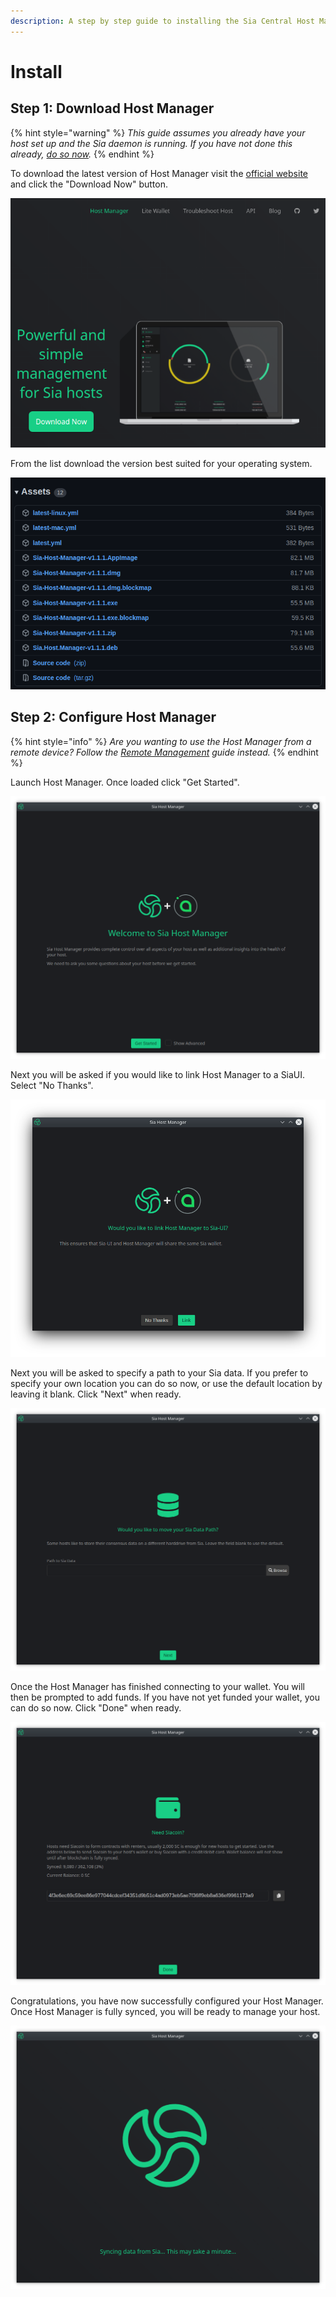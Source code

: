 ```yaml
---
description: A step by step guide to installing the Sia Central Host Manager.
---
```


# Install

## Step 1: Download Host Manager

{% hint style="warning" %}
_This guide assumes you already have your host set up and the Sia daemon is running. If you have not done this already,_ [_do so now_](../../)_._
{% endhint %}

To download the latest version of Host Manager visit the [official website](https://siacentral.com/host-manager/) and click the "Download Now" button.

![](../../../../.gitbook/assets/download-host-manager.png)

From the list download the version best suited for your operating system.

![](../../../../.gitbook/assets/github-download.png)



## Step 2: Configure Host Manager

{% hint style="info" %}
_Are you wanting to use the Host Manager from a remote device? Follow the_ [_Remote Management_](remote-management.md) _guide instead._
{% endhint %}

Launch Host Manager. Once loaded click "Get Started".

![](../../../../.gitbook/assets/host-manager-get-started.png)

Next you will be asked if you would like to link Host Manager to a SiaUI. Select "No Thanks".

![](../../../../.gitbook/assets/host-manager-link-ui.png)

Next you will be asked to specify a path to your Sia data. If you prefer to specify your own location you can do so now, or use the default location by leaving it blank. Click "Next" when ready.

![](../../../../.gitbook/assets/host-manager-data-path.png)

Once the Host Manager has finished connecting to your wallet. You will then be prompted to add funds. If you have not yet funded your wallet, you can do so now. Click "Done" when ready.

![](../../../../.gitbook/assets/host-manager-wallet-add-funds.png)

Congratulations, you have now successfully configured your Host Manager. Once Host Manager is fully synced, you will be ready to manage your host.

![](../../../../.gitbook/assets/host-manager-sync.png)

